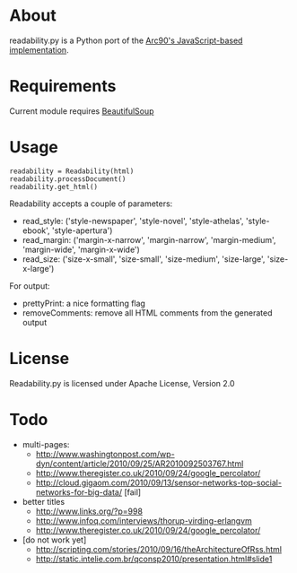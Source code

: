 # About

readability.py is a Python port of the [Arc90's JavaScript-based implementation](http://code.google.com/p/arc90labs-readability).

# Requirements

Current module requires [BeautifulSoup](http://www.crummy.com/software/BeautifulSoup/)

# Usage

    readability = Readability(html)
    readability.processDocument()
    readability.get_html()

Readability accepts a couple of parameters:

- read_style: ('style-newspaper', 'style-novel', 'style-athelas', 'style-ebook', 'style-apertura')
- read_margin: ('margin-x-narrow', 'margin-narrow', 'margin-medium', 'margin-wide', 'margin-x-wide')
- read_size: ('size-x-small', 'size-small', 'size-medium', 'size-large', 'size-x-large')

For output:

- prettyPrint: a nice formatting flag
- removeComments: remove all HTML comments from the generated output

# License

Readability.py is licensed under Apache License, Version 2.0

# Todo

* multi-pages:
    - http://www.washingtonpost.com/wp-dyn/content/article/2010/09/25/AR2010092503767.html
    - http://www.theregister.co.uk/2010/09/24/google_percolator/
    - http://cloud.gigaom.com/2010/09/13/sensor-networks-top-social-networks-for-big-data/ [fail]
* better titles
    - http://www.links.org/?p=998
    - http://www.infoq.com/interviews/thorup-virding-erlangvm
    - http://www.theregister.co.uk/2010/09/24/google_percolator/
* [do not work yet]
    - http://scripting.com/stories/2010/09/16/theArchitectureOfRss.html
    - http://static.intelie.com.br/qconsp2010/presentation.html#slide1
